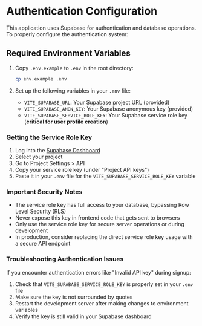 # Authentication Configuration

This application uses Supabase for authentication and database operations. To properly configure the authentication system:

## Required Environment Variables

1. Copy `.env.example` to `.env` in the root directory:

   ```bash
   cp env.example .env
   ```

2. Set up the following variables in your `.env` file:
   - `VITE_SUPABASE_URL`: Your Supabase project URL (provided)
   - `VITE_SUPABASE_ANON_KEY`: Your Supabase anonymous key (provided)
   - `VITE_SUPABASE_SERVICE_ROLE_KEY`: Your Supabase service role key (**critical for user profile creation**)

### Getting the Service Role Key

1. Log into the [Supabase Dashboard](https://app.supabase.com)
2. Select your project
3. Go to Project Settings > API
4. Copy your service role key (under "Project API keys")
5. Paste it in your `.env` file for the `VITE_SUPABASE_SERVICE_ROLE_KEY` variable

### Important Security Notes

- The service role key has full access to your database, bypassing Row Level Security (RLS)
- Never expose this key in frontend code that gets sent to browsers
- Only use the service role key for secure server operations or during development
- In production, consider replacing the direct service role key usage with a secure API endpoint

### Troubleshooting Authentication Issues

If you encounter authentication errors like "Invalid API key" during signup:

1. Check that `VITE_SUPABASE_SERVICE_ROLE_KEY` is properly set in your `.env` file
2. Make sure the key is not surrounded by quotes
3. Restart the development server after making changes to environment variables
4. Verify the key is still valid in your Supabase dashboard
